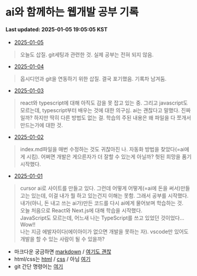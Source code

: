 # ai와 함께하는 웹개발 공부 기록
#### Last updated: 2025-01-05 19:05:05 KST

- [2025-01-05](20250105.md)
> 오늘도 삽질. git세팅과 관련한 것. 실제 공부는 전혀 되지 않음.

- [2025-01-04](20250104.md)
> 옵시디언과 git을 연동하기 위한 삽질. 결국 포기했음. 기록차 남겨둠. 

- [2025-01-03](20250103.md)
> react와 typescript에 대해 아직도 감을 못 잡고 있는 중. 그리고 javascript도 모르는데, typescript부터 배우는 것에 대한 의구심. ai는 괜찮다고 말했다. 진짜일까? 하지만 딱히 다른 방법도 없는 걸. 학습의 주된 내용은 왜 파일을 다 쪼개서 만드는가에 대한 것.

- [2025-01-02](20250102.md)
> index.md파일을 매번 수정하는 것도 귀찮아진 나. 자동화 방법을 찾았다(=ai에게 시킴). 어쩌면 개발은 게으른자가 더 잘할 수 있는게 아닐까? 헛된 희망을 품기 시작했다.

- [2025-01-01](20250101.md)
> cursor ai로 사이트를 만들고 있다. 그런데 어떻게 어떻게(=ai에 돈을 써서)만들고는 있는데, 이걸 내가 뭘 하고 있는건지 이해는 못함. 그래서 공부를 시작했다. 내가(아니, 돈 내고 쓰는 ai가)만든 코드를 다시 ai에게 물어보며 학습하는 것.   
> 오늘 처음으로 React와 Next.js에 대해 학습을 시작했다.   
> JavaScript도 모르는데, 어느새 나는 TypeScript를 쓰고 있었던 것이었다... Wow!!  
> 나는 지금 에발자이다(에이아이가 없으면 개발을 못하는 자). vscode만 있어도 개발을 할 수 있는 사람이 될 수 있을까?
   
    



- 마크다운 궁금하면 [markdown](https://gist.github.com/ihoneymon/652be052a0727ad59601.js) / [여기도 괜찮](https://www.heropy.dev/p/B74sNE)
- html/css는 [html](https://developer.mozilla.org/ko/docs/Web/HTML) / [css](https://developer.mozilla.org/ko/docs/Web/CSS) / 아님 [여기](https://www.heropy.dev/p/xCoQJR)
- git 간단 명령어는 [여기](https://www.heropy.dev/p/PcUkdT)
